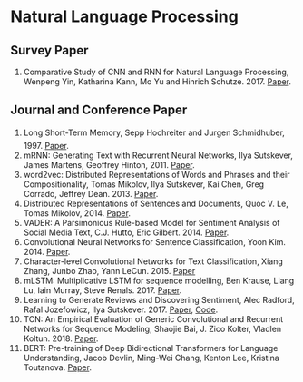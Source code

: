 # Natural Language Processing


## Survey Paper
1. Comparative Study of CNN and RNN for Natural Language Processing, Wenpeng Yin, Katharina Kann, Mo Yu and Hinrich Schutze. 2017. [Paper](https://arxiv.org/pdf/1702.01923.pdf).

## Journal and Conference Paper
1. Long Short-Term Memory, Sepp Hochreiter and Jurgen Schmidhuber, 1997. [Paper](https://www.bioinf.jku.at/publications/older/2604.pdf).
2. mRNN: Generating Text with Recurrent Neural Networks, Ilya Sutskever, James Martens, Geoffrey Hinton, 2011. [Paper](https://www.cs.utoronto.ca/~ilya/pubs/2011/LANG-RNN.pdf).
3. word2vec: Distributed Representations of Words and Phrases
and their Compositionality, Tomas Mikolov, Ilya Sutskever, Kai Chen, Greg Corrado, Jeffrey Dean. 2013. [Paper](https://papers.nips.cc/paper/5021-distributed-representations-of-words-and-phrases-and-their-compositionality.pdf).
4. Distributed Representations of Sentences and Documents, Quoc V. Le, Tomas Mikolov, 2014. [Paper](https://arxiv.org/pdf/1405.4053.pdf).
5. VADER: A Parsimonious Rule-based Model for
Sentiment Analysis of Social Media Text, C.J. Hutto, Eric Gilbert. 2014. [Paper](http://comp.social.gatech.edu/papers/icwsm14.vader.hutto.pdf).
6. Convolutional Neural Networks for Sentence Classification, Yoon Kim. 2014. [Paper](https://www.aclweb.org/anthology/D14-1181).
7. Character-level Convolutional Networks for Text
Classification, Xiang Zhang, Junbo Zhao, Yann LeCun. 2015. [Paper](https://papers.nips.cc/paper/5782-character-level-convolutional-networks-for-text-classification.pdf)
8. mLSTM: Multiplicative LSTM for sequence modelling, Ben Krause, Liang Lu, Iain Murray, Steve Renals. 2017. [Paper](https://arxiv.org/pdf/1609.07959.pdf). 
9. Learning to Generate Reviews and Discovering Sentiment, Alec Radford, Rafal Jozefowicz, Ilya Sutskever. 2017. [Paper](https://arxiv.org/pdf/1704.01444.pdf), [Code](https://github.com/titu1994/Keras-Multiplicative-LSTM).
10. TCN: An Empirical Evaluation of Generic Convolutional and Recurrent Networks for Sequence Modeling, Shaojie Bai, J. Zico Kolter, Vladlen Koltun. 2018. [Paper](https://arxiv.org/pdf/1803.01271.pdf).
11. BERT: Pre-training of Deep Bidirectional Transformers for
Language Understanding, Jacob Devlin, Ming-Wei Chang, Kenton Lee, Kristina Toutanova. [Paper](https://arxiv.org/pdf/1810.04805.pdf).